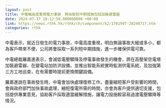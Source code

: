 ```yaml
---
layout: post
title: 中電稱高度重視電力事故　將採取短中期措施包括加裝避雷器
date: 2024-07-17 18:12:50.000000000 +08:00
link: https://news.rthk.hk/rthk/ch/component/k2/1761997-20240717.htm
categories: rthk
---
```


中電表示，就近日發生的電力事故，中電高度重視，明白無論事故大細或多小，都為客戶帶來不便，公司將會採取一系列短中期措施，進一步確保供電可靠。

中電總裁羅嘉進表示，會減低電壓驟降及停電事故發生的機會，將在高壓架空電塔加裝避雷器、在變電站加防洪設備，並推出智能系統實時監測供電系統，及加強第三方工地巡查，在有需要時提前更換關鍵設備。

羅嘉進說在事故發生時，中電會加快處理復修工作，盡量縮短客戶受影響的時間，會與政府部門加快事故處理，縮短復電所需的時間，亦會為客戶提供適切支援，包括提供專業意見，協助客戶採取適當緩解措施，讓電力設施較容易過渡電壓驟降等情況。
